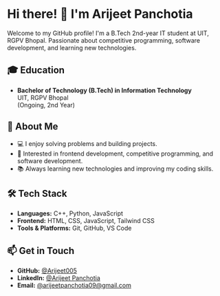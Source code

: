 # Hi there! 👋 I'm Arijeet Panchotia

Welcome to my GitHub profile! I'm a B.Tech 2nd-year IT student at UIT, RGPV Bhopal. Passionate about competitive programming, software development, and learning new technologies.

## 🎓 Education  
- **Bachelor of Technology (B.Tech) in Information Technology**  
  UIT, RGPV Bhopal  
  (Ongoing, 2nd Year)

## 🚀 About Me

- 💻 I enjoy solving problems and building projects.
- 🎯 Interested in frontend development, competitive programming, and software development.
- 📚 Always learning new technologies and improving my coding skills.

## 🛠 Tech Stack

- **Languages:** C++, Python, JavaScript  
- **Frontend:** HTML, CSS, JavaScript, Tailwind CSS  
- **Tools & Platforms:** Git, GitHub, VS Code  

## 📫 Get in Touch

- **GitHub:** [@Arijeet005](https://github.com/Arijeet005)  
- **LinkedIn:** [@Arijeet Panchotia](https://www.linkedin.com/in/arijeet-panchotia-009b61292/)  
- **Email:** [@arijeetpanchotia09@gmail.com](mailto:arijeetpanchotia09@gmail.com)
